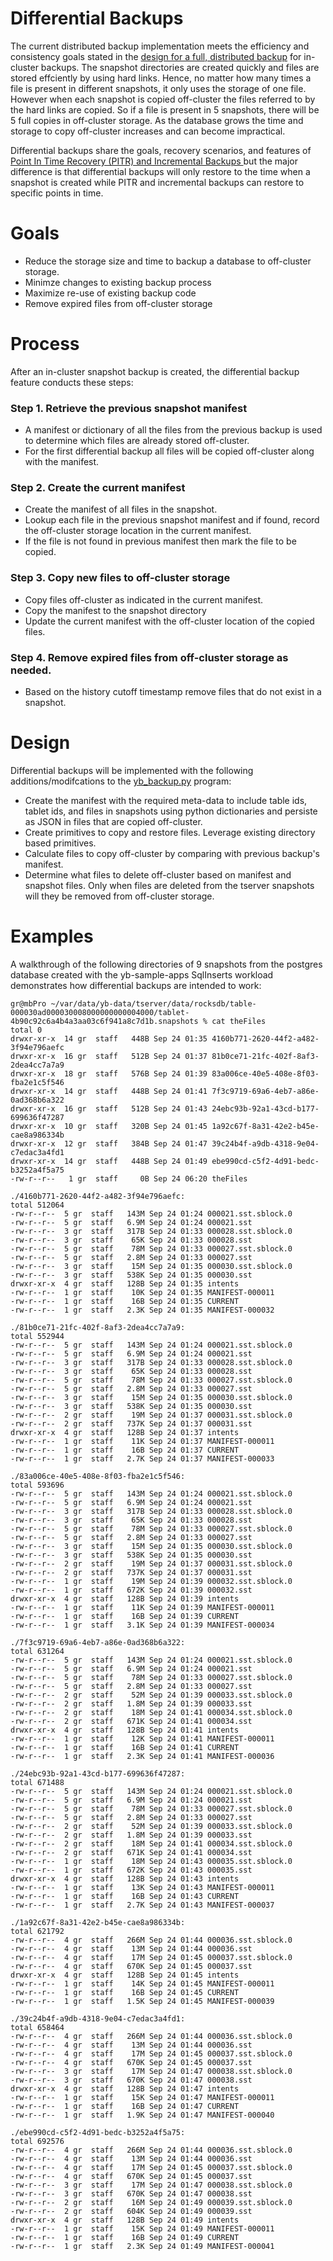 # Differential Backups

The current distributed backup implementation meets the efficiency and consistency goals stated in the [design for a full, distributed backup](https://github.com/yugabyte/yugabyte-db/blob/master/architecture/design/distributed-backup-and-restore.md) for in-cluster backups. The snapshot directories are created quickly and files are stored effciently by using hard links. Hence, no matter how many times a file is present in different snapshots, it only uses the storage of one file. However when each snapshot is copied off-cluster the files referred to by the hard links are copied. So if a file is present in 5 snapshots, there will be 5 full copies in off-cluster storage. As the database grows the time and storage to copy off-cluster increases and can become impractical.

Differential backups share the goals, recovery scenarios, and features of [Point In Time Recovery (PITR) and Incremental Backups
](https://github.com/yugabyte/yugabyte-db/blob/master/architecture/design/distributed-backup-point-in-time-recovery.md) but the major difference is that differential backups will only restore to the time when a snapshot is created while PITR and incremental backups can restore to specific points in time.

# Goals

* Reduce the storage size and time to backup a database to off-cluster storage.
* Minimze changes to existing backup process
* Maximize re-use of existing backup code
* Remove expired files from off-cluster storage 

# Process 
After an in-cluster snapshot backup is created, the differential backup feature conducts these steps:

### Step 1. Retrieve the previous snapshot manifest 
* A manifest or dictionary of all the files from the previous backup is used to determine which files are already stored off-cluster. 
* For the first differential backup all files will be copied off-cluster along with the manifest.

### Step 2. Create the current manifest
* Create the manifest of all files in the snapshot. 
* Lookup each file in the previous snapshot manifest and if found, record the off-cluster storage location in the current manifest. 
* If the file is not found in previous manifest then mark the file to be copied. 

### Step 3. Copy new files to off-cluster storage
* Copy files off-cluster as indicated in the current manifest.
* Copy the manifest to the snapshot directory
* Update the current manifest with the off-cluster location of the copied files.

### Step 4. Remove expired files from off-cluster storage as needed. 
* Based on the history cutoff timestamp remove files that do not exist in a snapshot.

# Design

Differential backups will be implemented with the following additions/modifcations to the [yb_backup.py](https://github.com/yugabyte/yugabyte-db/blob/master/managed/devops/bin/yb_backup.py) program: 

* Create the manifest with the required meta-data to include table ids, tablet ids, and files in snapshots using  python dictionaries and persiste as JSON in files that are copied off-cluster.
* Create primitives to copy and restore files. Leverage existing directory based primitives.  
* Calculate files to copy off-cluster by comparing with previous backup's manifest.
* Determine what files to delete off-cluster based on manifest and snapshot files. Only when files are deleted from the tserver snapshots will they be removed from off-cluster storage.

# Examples

A walkthrough of the following directories of 9 snapshots from the postgres database created with the yb-sample-apps SqlInserts workload demonstrates how differential backups are intended to work:
```
gr@mbPro ~/var/data/yb-data/tserver/data/rocksdb/table-000030ad000030008000000000004000/tablet-4b90c92c6a4b4a3aa03c6f941a8c7d1b.snapshots % cat theFiles
total 0
drwxr-xr-x  14 gr  staff   448B Sep 24 01:35 4160b771-2620-44f2-a482-3f94e796aefc
drwxr-xr-x  16 gr  staff   512B Sep 24 01:37 81b0ce71-21fc-402f-8af3-2dea4cc7a7a9
drwxr-xr-x  18 gr  staff   576B Sep 24 01:39 83a006ce-40e5-408e-8f03-fba2e1c5f546
drwxr-xr-x  14 gr  staff   448B Sep 24 01:41 7f3c9719-69a6-4eb7-a86e-0ad368b6a322
drwxr-xr-x  16 gr  staff   512B Sep 24 01:43 24ebc93b-92a1-43cd-b177-699636f47287
drwxr-xr-x  10 gr  staff   320B Sep 24 01:45 1a92c67f-8a31-42e2-b45e-cae8a986334b
drwxr-xr-x  12 gr  staff   384B Sep 24 01:47 39c24b4f-a9db-4318-9e04-c7edac3a4fd1
drwxr-xr-x  14 gr  staff   448B Sep 24 01:49 ebe990cd-c5f2-4d91-bedc-b3252a4f5a75
-rw-r--r--   1 gr  staff     0B Sep 24 06:20 theFiles

./4160b771-2620-44f2-a482-3f94e796aefc:
total 512064
-rw-r--r--  5 gr  staff   143M Sep 24 01:24 000021.sst.sblock.0
-rw-r--r--  5 gr  staff   6.9M Sep 24 01:24 000021.sst
-rw-r--r--  3 gr  staff   317B Sep 24 01:33 000028.sst.sblock.0
-rw-r--r--  3 gr  staff    65K Sep 24 01:33 000028.sst
-rw-r--r--  5 gr  staff    78M Sep 24 01:33 000027.sst.sblock.0
-rw-r--r--  5 gr  staff   2.8M Sep 24 01:33 000027.sst
-rw-r--r--  3 gr  staff    15M Sep 24 01:35 000030.sst.sblock.0
-rw-r--r--  3 gr  staff   538K Sep 24 01:35 000030.sst
drwxr-xr-x  4 gr  staff   128B Sep 24 01:35 intents
-rw-r--r--  1 gr  staff    10K Sep 24 01:35 MANIFEST-000011
-rw-r--r--  1 gr  staff    16B Sep 24 01:35 CURRENT
-rw-r--r--  1 gr  staff   2.3K Sep 24 01:35 MANIFEST-000032

./81b0ce71-21fc-402f-8af3-2dea4cc7a7a9:
total 552944
-rw-r--r--  5 gr  staff   143M Sep 24 01:24 000021.sst.sblock.0
-rw-r--r--  5 gr  staff   6.9M Sep 24 01:24 000021.sst
-rw-r--r--  3 gr  staff   317B Sep 24 01:33 000028.sst.sblock.0
-rw-r--r--  3 gr  staff    65K Sep 24 01:33 000028.sst
-rw-r--r--  5 gr  staff    78M Sep 24 01:33 000027.sst.sblock.0
-rw-r--r--  5 gr  staff   2.8M Sep 24 01:33 000027.sst
-rw-r--r--  3 gr  staff    15M Sep 24 01:35 000030.sst.sblock.0
-rw-r--r--  3 gr  staff   538K Sep 24 01:35 000030.sst
-rw-r--r--  2 gr  staff    19M Sep 24 01:37 000031.sst.sblock.0
-rw-r--r--  2 gr  staff   737K Sep 24 01:37 000031.sst
drwxr-xr-x  4 gr  staff   128B Sep 24 01:37 intents
-rw-r--r--  1 gr  staff    11K Sep 24 01:37 MANIFEST-000011
-rw-r--r--  1 gr  staff    16B Sep 24 01:37 CURRENT
-rw-r--r--  1 gr  staff   2.7K Sep 24 01:37 MANIFEST-000033

./83a006ce-40e5-408e-8f03-fba2e1c5f546:
total 593696
-rw-r--r--  5 gr  staff   143M Sep 24 01:24 000021.sst.sblock.0
-rw-r--r--  5 gr  staff   6.9M Sep 24 01:24 000021.sst
-rw-r--r--  3 gr  staff   317B Sep 24 01:33 000028.sst.sblock.0
-rw-r--r--  3 gr  staff    65K Sep 24 01:33 000028.sst
-rw-r--r--  5 gr  staff    78M Sep 24 01:33 000027.sst.sblock.0
-rw-r--r--  5 gr  staff   2.8M Sep 24 01:33 000027.sst
-rw-r--r--  3 gr  staff    15M Sep 24 01:35 000030.sst.sblock.0
-rw-r--r--  3 gr  staff   538K Sep 24 01:35 000030.sst
-rw-r--r--  2 gr  staff    19M Sep 24 01:37 000031.sst.sblock.0
-rw-r--r--  2 gr  staff   737K Sep 24 01:37 000031.sst
-rw-r--r--  1 gr  staff    19M Sep 24 01:39 000032.sst.sblock.0
-rw-r--r--  1 gr  staff   672K Sep 24 01:39 000032.sst
drwxr-xr-x  4 gr  staff   128B Sep 24 01:39 intents
-rw-r--r--  1 gr  staff    11K Sep 24 01:39 MANIFEST-000011
-rw-r--r--  1 gr  staff    16B Sep 24 01:39 CURRENT
-rw-r--r--  1 gr  staff   3.1K Sep 24 01:39 MANIFEST-000034

./7f3c9719-69a6-4eb7-a86e-0ad368b6a322:
total 631264
-rw-r--r--  5 gr  staff   143M Sep 24 01:24 000021.sst.sblock.0
-rw-r--r--  5 gr  staff   6.9M Sep 24 01:24 000021.sst
-rw-r--r--  5 gr  staff    78M Sep 24 01:33 000027.sst.sblock.0
-rw-r--r--  5 gr  staff   2.8M Sep 24 01:33 000027.sst
-rw-r--r--  2 gr  staff    52M Sep 24 01:39 000033.sst.sblock.0
-rw-r--r--  2 gr  staff   1.8M Sep 24 01:39 000033.sst
-rw-r--r--  2 gr  staff    18M Sep 24 01:41 000034.sst.sblock.0
-rw-r--r--  2 gr  staff   671K Sep 24 01:41 000034.sst
drwxr-xr-x  4 gr  staff   128B Sep 24 01:41 intents
-rw-r--r--  1 gr  staff    12K Sep 24 01:41 MANIFEST-000011
-rw-r--r--  1 gr  staff    16B Sep 24 01:41 CURRENT
-rw-r--r--  1 gr  staff   2.3K Sep 24 01:41 MANIFEST-000036

./24ebc93b-92a1-43cd-b177-699636f47287:
total 671488
-rw-r--r--  5 gr  staff   143M Sep 24 01:24 000021.sst.sblock.0
-rw-r--r--  5 gr  staff   6.9M Sep 24 01:24 000021.sst
-rw-r--r--  5 gr  staff    78M Sep 24 01:33 000027.sst.sblock.0
-rw-r--r--  5 gr  staff   2.8M Sep 24 01:33 000027.sst
-rw-r--r--  2 gr  staff    52M Sep 24 01:39 000033.sst.sblock.0
-rw-r--r--  2 gr  staff   1.8M Sep 24 01:39 000033.sst
-rw-r--r--  2 gr  staff    18M Sep 24 01:41 000034.sst.sblock.0
-rw-r--r--  2 gr  staff   671K Sep 24 01:41 000034.sst
-rw-r--r--  1 gr  staff    18M Sep 24 01:43 000035.sst.sblock.0
-rw-r--r--  1 gr  staff   672K Sep 24 01:43 000035.sst
drwxr-xr-x  4 gr  staff   128B Sep 24 01:43 intents
-rw-r--r--  1 gr  staff    13K Sep 24 01:43 MANIFEST-000011
-rw-r--r--  1 gr  staff    16B Sep 24 01:43 CURRENT
-rw-r--r--  1 gr  staff   2.7K Sep 24 01:43 MANIFEST-000037

./1a92c67f-8a31-42e2-b45e-cae8a986334b:
total 621792
-rw-r--r--  4 gr  staff   266M Sep 24 01:44 000036.sst.sblock.0
-rw-r--r--  4 gr  staff    13M Sep 24 01:44 000036.sst
-rw-r--r--  4 gr  staff    17M Sep 24 01:45 000037.sst.sblock.0
-rw-r--r--  4 gr  staff   670K Sep 24 01:45 000037.sst
drwxr-xr-x  4 gr  staff   128B Sep 24 01:45 intents
-rw-r--r--  1 gr  staff    14K Sep 24 01:45 MANIFEST-000011
-rw-r--r--  1 gr  staff    16B Sep 24 01:45 CURRENT
-rw-r--r--  1 gr  staff   1.5K Sep 24 01:45 MANIFEST-000039

./39c24b4f-a9db-4318-9e04-c7edac3a4fd1:
total 658464
-rw-r--r--  4 gr  staff   266M Sep 24 01:44 000036.sst.sblock.0
-rw-r--r--  4 gr  staff    13M Sep 24 01:44 000036.sst
-rw-r--r--  4 gr  staff    17M Sep 24 01:45 000037.sst.sblock.0
-rw-r--r--  4 gr  staff   670K Sep 24 01:45 000037.sst
-rw-r--r--  3 gr  staff    17M Sep 24 01:47 000038.sst.sblock.0
-rw-r--r--  3 gr  staff   670K Sep 24 01:47 000038.sst
drwxr-xr-x  4 gr  staff   128B Sep 24 01:47 intents
-rw-r--r--  1 gr  staff    15K Sep 24 01:47 MANIFEST-000011
-rw-r--r--  1 gr  staff    16B Sep 24 01:47 CURRENT
-rw-r--r--  1 gr  staff   1.9K Sep 24 01:47 MANIFEST-000040

./ebe990cd-c5f2-4d91-bedc-b3252a4f5a75:
total 692576
-rw-r--r--  4 gr  staff   266M Sep 24 01:44 000036.sst.sblock.0
-rw-r--r--  4 gr  staff    13M Sep 24 01:44 000036.sst
-rw-r--r--  4 gr  staff    17M Sep 24 01:45 000037.sst.sblock.0
-rw-r--r--  4 gr  staff   670K Sep 24 01:45 000037.sst
-rw-r--r--  3 gr  staff    17M Sep 24 01:47 000038.sst.sblock.0
-rw-r--r--  3 gr  staff   670K Sep 24 01:47 000038.sst
-rw-r--r--  2 gr  staff    16M Sep 24 01:49 000039.sst.sblock.0
-rw-r--r--  2 gr  staff   604K Sep 24 01:49 000039.sst
drwxr-xr-x  4 gr  staff   128B Sep 24 01:49 intents
-rw-r--r--  1 gr  staff    15K Sep 24 01:49 MANIFEST-000011
-rw-r--r--  1 gr  staff    16B Sep 24 01:49 CURRENT
-rw-r--r--  1 gr  staff   2.3K Sep 24 01:49 MANIFEST-000041
```
